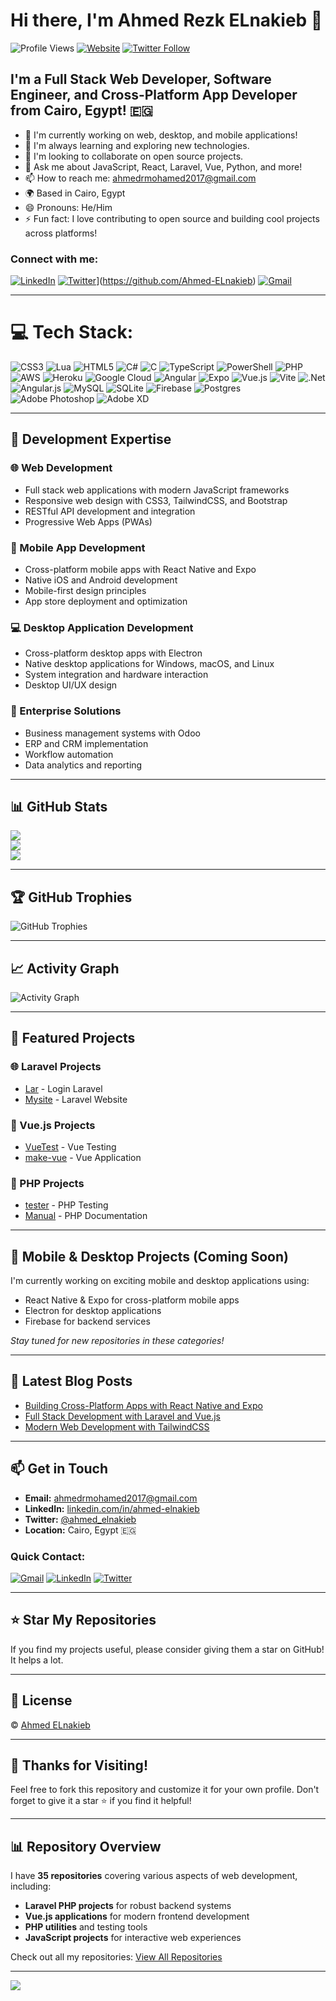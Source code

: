 # Hi there, I'm Ahmed Rezk ELnakieb 👋

![Profile Views](https://komarev.com/ghpvc/?username=Ahmed-ELnakieb&style=flat-square)
[![Website](https://img.shields.io/website?up_message=online&url=https%3A%2F%2Fahmed-elnakieb.com&style=flat-square)](https://ahmed-elnakieb.com)
[![Twitter Follow](https://img.shields.io/twitter/follow/ahmed_elnakieb?style=flat-square)](https://twitter.com/ahmed_elnakieb)

## I'm a Full Stack Web Developer, Software Engineer, and Cross-Platform App Developer from Cairo, Egypt! 🇪🇬

- 🔭 I'm currently working on web, desktop, and mobile applications!
- 🌱 I'm always learning and exploring new technologies.
- 👯 I'm looking to collaborate on open source projects.
- 💬 Ask me about JavaScript, React, Laravel, Vue, Python, and more!
- 📫 How to reach me: [ahmedrmohamed2017@gmail.com](mailto:ahmedrmohamed2017@gmail.com)
- 🌍 Based in Cairo, Egypt
- 😄 Pronouns: He/Him
- ⚡ Fun fact: I love contributing to open source and building cool projects across platforms!

### Connect with me:

[![LinkedIn](https://img.shields.io/badge/-LinkedIn-black.svg?style=flat-square&logo=linkedin&colorB=555)](https://linkedin.com/in/ahmed-elnakieb)
[![Twitter](https://img.shields.io/badge/-Twitter-black.svg?style=flat-square&logo=twitter&colorB=555)](https://github.com/Ahmed-ELnakieb&logo=github&colorB=555)](https://github.com/Ahmed-ELnakieb)
[![Gmail](https://img.shields.io/badge/-Gmail-black.svg?style=flat-square&logo=gmail&colorB=555)](mailto:ahmedrmohamed2017@gmail.com)

---

# 💻 Tech Stack:
![CSS3](https://img.shields.io/badge/css3-%231572B6.svg?style=for-the-badge&logo=css3&logoColor=white) 
![Lua](https://img.shields.io/badge/lua-%232C2D72.svg?style=for-the-badge&logo=lua&logoColor=white) 
![HTML5](https://img.shields.io/badge/html5-%23E34F26.svg?style=for-the-badge&logo=html5&logoColor=white) 
![C#](https://img.shields.io/badge/c%23-%23239120.svg?style=for-the-badge&logo=csharp&logoColor=white) 
![C](https://img.shields.io/badge/c-%2300599C.svg?style=for-the-badge&logo=c&logoColor=white) 
![TypeScript](https://img.shields.io/badge/typescript-%23007ACC.svg?style=for-the-badge&logo=typescript&logoColor=white) 
![PowerShell](https://img.shields.io/badge/PowerShell-%235391FE.svg?style=for-the-badge&logo=powershell&logoColor=white) 
![PHP](https://img.shields.io/badge/php-%23777BB4.svg?style=for-the-badge&logo=php&logoColor=white) 
![AWS](https://img.shields.io/badge/AWS-%23FF9900.svg?style=for-the-badge&logo=amazon-aws&logoColor=white) 
![Heroku](https://img.shields.io/badge/heroku-%23430098.svg?style=for-the-badge&logo=heroku&logoColor=white) 
![Google Cloud](https://img.shields.io/badge/GoogleCloud-%234285F4.svg?style=for-the-badge&logo=google-cloud&logoColor=white) 
![Angular](https://img.shields.io/badge/angular-%23DD0031.svg?style=for-the-badge&logo=angular&logoColor=white) 
![Expo](https://img.shields.io/badge/expo-1C1E24?style=for-the-badge&logo=expo&logoColor=#D04A37) 
![Vue.js](https://img.shields.io/badge/vue.js-%2335495e.svg?style=for-the-badge&logo=vuedotjs&logoColor=%234FC08D) 
![Vite](https://img.shields.io/badge/vite-%23646CFF.svg?style=for-the-badge&logo=vite&logoColor=white) 
![.Net](https://img.shields.io/badge/.NET-5C2D91?style=for-the-badge&logo=.net&logoColor=white) 
![Angular.js](https://img.shields.io/badge/angular.js-%23E23237.svg?style=for-the-badge&logo=angularjs&logoColor=white) 
![MySQL](https://img.shields.io/badge/mysql-4479A1.svg?style=for-the-badge&logo=mysql&logoColor=white) 
![SQLite](https://img.shields.io/badge/sqlite-%2307405e.svg?style=for-the-badge&logo=sqlite&logoColor=white) 
![Firebase](https://img.shields.io/badge/firebase-a08021?style=for-the-badge&logo=firebase&logoColor=ffcd34) 
![Postgres](https://img.shields.io/badge/postgres-%23316192.svg?style=for-the-badge&logo=postgresql&logoColor=white) 
![Adobe Photoshop](https://img.shields.io/badge/adobe%20photoshop-%2331A8FF.svg?style=for-the-badge&logo=adobe%20photoshop&logoColor=white) 
![Adobe XD](https://img.shields.io/badge/Adobe%20XD-470137?style=for-the-badge&logo=Adobe%20XD&logoColor=#FF61F6)

---

## 🌟 Development Expertise

### 🌐 Web Development
- Full stack web applications with modern JavaScript frameworks
- Responsive web design with CSS3, TailwindCSS, and Bootstrap
- RESTful API development and integration
- Progressive Web Apps (PWAs)

### 📱 Mobile App Development
- Cross-platform mobile apps with React Native and Expo
- Native iOS and Android development
- Mobile-first design principles
- App store deployment and optimization

### 💻 Desktop Application Development
- Cross-platform desktop apps with Electron
- Native desktop applications for Windows, macOS, and Linux
- System integration and hardware interaction
- Desktop UI/UX design

### 🏢 Enterprise Solutions
- Business management systems with Odoo
- ERP and CRM implementation
- Workflow automation
- Data analytics and reporting

---

## 📊 GitHub Stats

![](https://github-readme-stats.vercel.app/api?username=Ahmed-ELnakieb&theme=vue-dark&hide_border=false&include_all_commits=true&count_private=true)<br/>
![](https://nirzak-streak-stats.vercel.app/?user=Ahmed-ELnakieb&theme=vue-dark&hide_border=false)<br/>
![](https://github-readme-stats.vercel.app/api/top-langs/?username=Ahmed-ELnakieb&theme=vue-dark&hide_border=false&include_all_commits=true&count_private=true&layout=compact)

---

## 🏆 GitHub Trophies

![GitHub Trophies](https://github-profile-trophy.vercel.app/?username=Ahmed-ELnakieb&theme=radical&no-frame=true&no-bg=true)

---

## 📈 Activity Graph

![Activity Graph](https://github-readme-activity-graph.vercel.app/graph?username=Ahmed-ELnakieb&theme=react-dark)

---

## 🎯 Featured Projects

### 🌐 Laravel Projects
- [Lar](https://github.com/Ahmed-ELnakieb/Lar) - Login Laravel
- [Mysite](https://github.com/Ahmed-ELnakieb/Mysite) - Laravel Website

### 🎨 Vue.js Projects
- [VueTest](https://github.com/Ahmed-ELnakieb/VueTest) - Vue Testing
- [make-vue](https://github.com/Ahmed-ELnakieb/make-vue) - Vue Application

### 🔧 PHP Projects
- [tester](https://github.com/Ahmed-ELnakieb/tester) - PHP Testing
- [Manual](https://github.com/Ahmed-ELnakieb/Manual) - PHP Documentation

---

## 📱 Mobile & Desktop Projects (Coming Soon)

I'm currently working on exciting mobile and desktop applications using:
- React Native & Expo for cross-platform mobile apps
- Electron for desktop applications
- Firebase for backend services

*Stay tuned for new repositories in these categories!*

---

## 📝 Latest Blog Posts

<!-- BLOG-POST-LIST:START -->
- [Building Cross-Platform Apps with React Native and Expo](https://ahmed-elnakieb.com/blog/cross-platform-apps)
- [Full Stack Development with Laravel and Vue.js](https://ahmed-elnakieb.com/blog/laravel-vue)
- [Modern Web Development with TailwindCSS](https://ahmed-elnakieb.com/blog/tailwindcss)
<!-- BLOG-POST-LIST:END -->

---

## 📫 Get in Touch

- **Email:** [ahmedrmohamed2017@gmail.com](mailto:ahmedrmohamed2017@gmail.com)
- **LinkedIn:** [linkedin.com/in/ahmed-elnakieb](https://linkedin.com/in/ahmed-elnakieb)
- **Twitter:** [@ahmed_elnakieb](https://twitter.com/ahmed_elnakieb)
- **Location:** Cairo, Egypt 🇪🇬

### Quick Contact:

[![Gmail](https://img.shields.io/badge/-Send%20Email-black?style=for-the-badge&logo=gmail&colorB=EA4335)](mailto:ahmedrmohamed2017@gmail.com)
[![LinkedIn](https://img.shields.io/badge/-Connect%20on%20LinkedIn-black?style=for-the-badge&logo=linkedin&colorB=0077B5)](https://linkedin.com/in/ahmed-elnakieb)
[![Twitter](https://img.shields.io/badge/-Follow%20on%20Twitter-black?style=for-the-badge&logo=twitter&colorB=1DA1F2)](https://twitter.com/ahmed_elnakieb)

---

## ⭐ Star My Repositories

If you find my projects useful, please consider giving them a star on GitHub! It helps a lot.

---

## 📜 License

© [Ahmed ELnakieb](https://github.com/Ahmed-ELnakieb)

---

## 🙏 Thanks for Visiting!

Feel free to fork this repository and customize it for your own profile. Don't forget to give it a star ⭐️ if you find it helpful!

---

## 📊 Repository Overview

I have **35 repositories** covering various aspects of web development, including:
- **Laravel PHP projects** for robust backend systems
- **Vue.js applications** for modern frontend development
- **PHP utilities** and testing tools
- **JavaScript projects** for interactive web experiences

Check out all my repositories: [View All Repositories](https://github.com/Ahmed-ELnakieb?tab=repositories)

---

[![](https://visitcount.itsvg.in/api?id=Ahmed-ELnakieb&icon=0&color=0)](https://visitcount.itsvg.in)
<!-- Proudly created with GPRM ( https://gprm.itsvg.in ) -->
